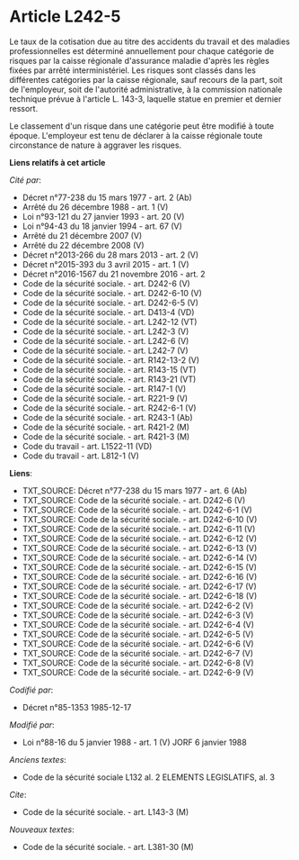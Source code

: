 # Article L242-5

Le taux de la cotisation due au titre des accidents du travail et des maladies professionnelles est déterminé annuellement
pour chaque catégorie de risques par la caisse régionale d'assurance maladie d'après les règles fixées par arrêté
interministériel. Les risques sont classés dans les différentes catégories par la caisse régionale, sauf recours de la part,
soit de l'employeur, soit de l'autorité administrative, à la commission nationale technique prévue à l'article L. 143-3,
laquelle statue en premier et dernier ressort. 

Le classement d'un risque dans une catégorie peut être modifié à toute époque. L'employeur est tenu de déclarer à la caisse
régionale toute circonstance de nature à aggraver les risques.

**Liens relatifs à cet article**

_Cité par_:

  - Décret n°77-238 du 15 mars 1977 - art. 2 (Ab)
  - Arrêté du 26 décembre 1988 - art. 1 (V)
  - Loi n°93-121 du 27 janvier 1993 - art. 20 (V)
  - Loi n°94-43 du 18 janvier 1994 - art. 67 (V)
  - Arrêté du 21 décembre 2007 (V)
  - Arrêté du 22 décembre 2008 (V)
  - Décret n°2013-266 du 28 mars 2013 - art. 2 (V)
  - Décret n°2015-393 du 3 avril 2015 - art. 1 (V)
  - Décret n°2016-1567 du 21 novembre 2016 - art. 2
  - Code de la sécurité sociale. - art. D242-6 (V)
  - Code de la sécurité sociale. - art. D242-6-10 (V)
  - Code de la sécurité sociale. - art. D242-6-5 (V)
  - Code de la sécurité sociale. - art. D413-4 (VD)
  - Code de la sécurité sociale. - art. L242-12 (VT)
  - Code de la sécurité sociale. - art. L242-3 (V)
  - Code de la sécurité sociale. - art. L242-6 (V)
  - Code de la sécurité sociale. - art. L242-7 (V)
  - Code de la sécurité sociale. - art. R142-13-2 (V)
  - Code de la sécurité sociale. - art. R143-15 (VT)
  - Code de la sécurité sociale. - art. R143-21 (VT)
  - Code de la sécurité sociale. - art. R147-1 (V)
  - Code de la sécurité sociale. - art. R221-9 (V)
  - Code de la sécurité sociale. - art. R242-6-1 (V)
  - Code de la sécurité sociale. - art. R243-1 (Ab)
  - Code de la sécurité sociale. - art. R421-2 (M)
  - Code de la sécurité sociale. - art. R421-3 (M)
  - Code du travail - art. L1522-11 (VD)
  - Code du travail - art. L812-1 (V)

**Liens**:

  - TXT_SOURCE: Décret n°77-238 du 15 mars 1977 - art. 6 (Ab)
  - TXT_SOURCE: Code de la sécurité sociale. - art. D242-6 (V)
  - TXT_SOURCE: Code de la sécurité sociale. - art. D242-6-1 (V)
  - TXT_SOURCE: Code de la sécurité sociale. - art. D242-6-10 (V)
  - TXT_SOURCE: Code de la sécurité sociale. - art. D242-6-11 (V)
  - TXT_SOURCE: Code de la sécurité sociale. - art. D242-6-12 (V)
  - TXT_SOURCE: Code de la sécurité sociale. - art. D242-6-13 (V)
  - TXT_SOURCE: Code de la sécurité sociale. - art. D242-6-14 (V)
  - TXT_SOURCE: Code de la sécurité sociale. - art. D242-6-15 (V)
  - TXT_SOURCE: Code de la sécurité sociale. - art. D242-6-16 (V)
  - TXT_SOURCE: Code de la sécurité sociale. - art. D242-6-17 (V)
  - TXT_SOURCE: Code de la sécurité sociale. - art. D242-6-18 (V)
  - TXT_SOURCE: Code de la sécurité sociale. - art. D242-6-2 (V)
  - TXT_SOURCE: Code de la sécurité sociale. - art. D242-6-3 (V)
  - TXT_SOURCE: Code de la sécurité sociale. - art. D242-6-4 (V)
  - TXT_SOURCE: Code de la sécurité sociale. - art. D242-6-5 (V)
  - TXT_SOURCE: Code de la sécurité sociale. - art. D242-6-6 (V)
  - TXT_SOURCE: Code de la sécurité sociale. - art. D242-6-7 (V)
  - TXT_SOURCE: Code de la sécurité sociale. - art. D242-6-8 (V)
  - TXT_SOURCE: Code de la sécurité sociale. - art. D242-6-9 (V)

_Codifié par_:

  - Décret n°85-1353 1985-12-17

_Modifié par_:

  - Loi n°88-16 du 5 janvier 1988 - art. 1 (V) JORF 6 janvier 1988

_Anciens textes_:

  - Code de la sécurité sociale L132 al. 2 ELEMENTS LEGISLATIFS, al. 3

_Cite_:

  - Code de la sécurité sociale. - art. L143-3 (M)

_Nouveaux textes_:

  - Code de la sécurité sociale. - art. L381-30 (M)
